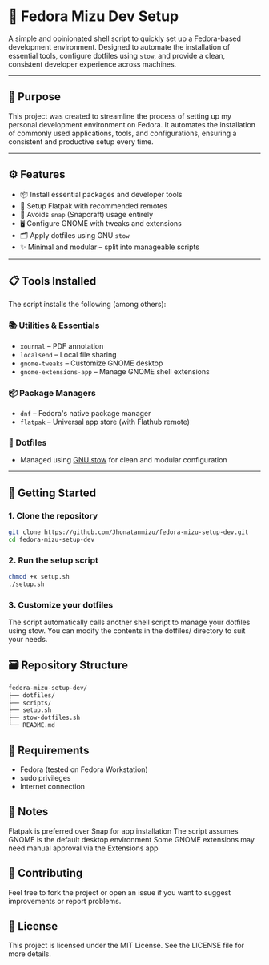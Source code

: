 # 🐧 Fedora Mizu Dev Setup

A simple and opinionated shell script to quickly set up a Fedora-based development environment. Designed to automate the installation of essential tools, configure dotfiles using `stow`, and provide a clean, consistent developer experience across machines.

---

## 🎯 Purpose

This project was created to streamline the process of setting up my personal development environment on Fedora. It automates the installation of commonly used applications, tools, and configurations, ensuring a consistent and productive setup every time.

---

## ⚙️ Features

- 📦 Install essential packages and developer tools
- 🧰 Setup Flatpak with recommended remotes
- 🚫 Avoids `snap` (Snapcraft) usage entirely
- 🖥️ Configure GNOME with tweaks and extensions
- 🗂️ Apply dotfiles using GNU `stow`
- ✨ Minimal and modular – split into manageable scripts

---

## 📋 Tools Installed

The script installs the following (among others):

### 📚 Utilities & Essentials

- `xournal` – PDF annotation
- `localsend` – Local file sharing
- `gnome-tweaks` – Customize GNOME desktop
- `gnome-extensions-app` – Manage GNOME shell extensions

### 📦 Package Managers

- `dnf` – Fedora's native package manager
- `flatpak` – Universal app store (with Flathub remote)

### 🧩 Dotfiles

- Managed using [GNU stow](https://www.gnu.org/software/stow/) for clean and modular configuration

---

## 🚀 Getting Started

### 1. Clone the repository

```bash
git clone https://github.com/Jhonatanmizu/fedora-mizu-setup-dev.git
cd fedora-mizu-setup-dev
```

### 2. Run the setup script

```bash
chmod +x setup.sh
./setup.sh
```

### 3. Customize your dotfiles

The script automatically calls another shell script to manage your dotfiles using stow. You can modify the contents in the dotfiles/ directory to suit your needs.

## 🗃️ Repository Structure

```bash
fedora-mizu-setup-dev/
├── dotfiles/
├── scripts/
├── setup.sh
├── stow-dotfiles.sh
└── README.md
```

## 🧠 Requirements

- Fedora (tested on Fedora Workstation)
- sudo privileges
- Internet connection

## 📝 Notes

Flatpak is preferred over Snap for app installation
The script assumes GNOME is the default desktop environment
Some GNOME extensions may need manual approval via the Extensions app

## 🤝 Contributing

Feel free to fork the project or open an issue if you want to suggest improvements or report problems.

## 🐛 License

This project is licensed under the MIT License. See the LICENSE file for more details.
